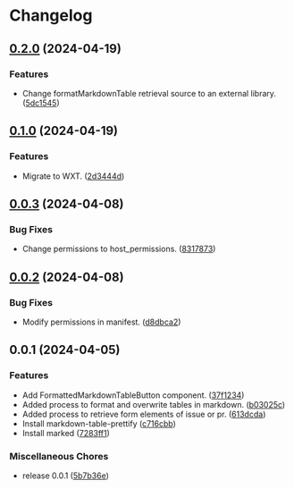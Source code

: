# Changelog

## [0.2.0](https://github.com/ryohidaka/table-formatter-for-gitlab/compare/v0.1.0...v0.2.0) (2024-04-19)


### Features

* Change formatMarkdownTable retrieval source to an external library. ([5dc1545](https://github.com/ryohidaka/table-formatter-for-gitlab/commit/5dc1545ab4cf939677b6bdf6af841b73a2650541))

## [0.1.0](https://github.com/ryohidaka/table-formatter-for-gitlab/compare/v0.0.3...v0.1.0) (2024-04-19)


### Features

* Migrate to WXT. ([2d3444d](https://github.com/ryohidaka/table-formatter-for-gitlab/commit/2d3444d7d761b89227d21a305cc55d9baf09d3bb))

## [0.0.3](https://github.com/ryohidaka/table-formatter-for-gitlab/compare/v0.0.2...v0.0.3) (2024-04-08)


### Bug Fixes

* Change permissions to host_permissions. ([8317873](https://github.com/ryohidaka/table-formatter-for-gitlab/commit/8317873a8f1d5cedae4d432558f0304a4385e894))

## [0.0.2](https://github.com/ryohidaka/table-formatter-for-gitlab/compare/v0.0.1...v0.0.2) (2024-04-08)


### Bug Fixes

* Modify permissions in manifest. ([d8dbca2](https://github.com/ryohidaka/table-formatter-for-gitlab/commit/d8dbca22cc59b93012a787f8b61112c2fa7a3335))

## 0.0.1 (2024-04-05)


### Features

* Add FormattedMarkdownTableButton component. ([37f1234](https://github.com/ryohidaka/table-formatter-for-gitlab/commit/37f12347fbccbd809092fea0b9b6f9aa189998bc))
* Added process to format and overwrite tables in markdown. ([b03025c](https://github.com/ryohidaka/table-formatter-for-gitlab/commit/b03025c4687492446351e6f4ce2c24f699ff3e4f))
* Added process to retrieve form elements of issue or pr. ([613dcda](https://github.com/ryohidaka/table-formatter-for-gitlab/commit/613dcdaff26cc60c0a3790e1d58ec5e2e1b86181))
* Install markdown-table-prettify ([c716cbb](https://github.com/ryohidaka/table-formatter-for-gitlab/commit/c716cbbf4d86014fdf63255c438a2190c26a6ed1))
* Install marked ([7283ff1](https://github.com/ryohidaka/table-formatter-for-gitlab/commit/7283ff1ed5b6926e0cb67a6decb27d902c0c8b54))


### Miscellaneous Chores

* release 0.0.1 ([5b7b36e](https://github.com/ryohidaka/table-formatter-for-gitlab/commit/5b7b36e44425f63f5b08cedfb233c8b601fe30d4))
